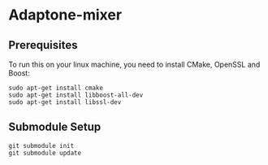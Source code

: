 # Adaptone-mixer

## Prerequisites
To run this on your linux machine, you need to install CMake, OpenSSL and Boost:

```
sudo apt-get install cmake
sudo apt-get install libboost-all-dev
sudo apt-get install libssl-dev
```

## Submodule Setup
```shell
git submodule init
git submodule update
```
